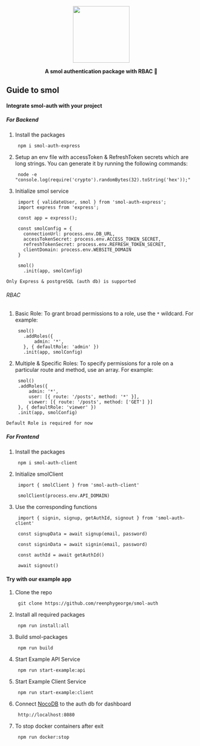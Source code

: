 <div align="center">
  <p>
  <img src="https://res.cloudinary.com/rxg/image/upload/v1701412436/smol-auth/smol-removebg-preview_1_ssj3gm.png" height="150"/>
  </p>
  <b> A smol authentication package with RBAC 🔐 </b>
</div>

## Guide to smol

#### Integrate smol-auth with your project

##### For Backend

1. Install the packages

        npm i smol-auth-express

2. Setup an env file with accessToken & RefreshToken secrets which are long strings. You can generate it by running the following commands:

        node -e "console.log(require('crypto').randomBytes(32).toString('hex'));"

3. Initialize smol service

        import { validateUser, smol } from 'smol-auth-express';
        import express from 'express';

        const app = express();

        const smolConfig = {
          connectionUrl: process.env.DB_URL,
          accessTokenSecret: process.env.ACCESS_TOKEN_SECRET,
          refreshTokenSecret: process.env.REFRESH_TOKEN_SECRET,
          clientDomain: process.env.WEBSITE_DOMAIN
        }

        smol()
          .init(app, smolConfig)

`Only Express & postgreSQL (auth db) is supported`

###### RBAC
1. Basic Role: To grant broad permissions to a role, use the `*` wildcard. For example:

        smol()
          .addRoles({
              admin: '*',
          }, { defaultRole: 'admin' })
          .init(app, smolConfig)

2. Multiple & Specific Roles: To specify permissions for a role on a particular route and method, use an array. For example:

        smol()
        .addRoles({
            admin: '*',
            user: [{ route: '/posts', method: '*' }],
            viewer: [{ route: '/posts', method: ['GET'] }]
        }, { defaultRole: 'viewer' })
        .init(app, smolConfig)

`Default Role is required for now`

##### For Frontend

1. Install the packages

        npm i smol-auth-client

2. Initialize smolClient

        import { smolClient } from 'smol-auth-client'

        smolClient(process.env.API_DOMAIN)

3. Use the corresponding functions

        import { signin, signup, getAuthId, signout } from 'smol-auth-client'
        
        const signupData = await signup(email, password)

        const signinData = await signin(email, password)
        
        const authId = await getAuthId()
        
        await signout()


#### Try with our example app

1. Clone the repo 

        git clone https://github.com/reenphygeorge/smol-auth

2. Install all required packages

        npm run install:all

3. Build smol-packages

        npm run build

4. Start Example API Service

        npm run start-example:api

5. Start Example Client Service

        npm run start-example:client

6. Connect [NocoDB](https://docs.nocodb.com/data-sources/connect-to-data-source/) to the auth db for dashboard

        http://localhost:8080

7. To stop docker containers after exit

        npm run docker:stop
